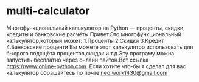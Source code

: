 # multi-calculator
Многофункциональный калькулятор на Python — проценты, скидки, кредиты и банковские расчёты
Привет.Это многофункциональный калькулятор,который может:
1.Проценты
2.Скидки
3.Кредит
4.Банковские проценти
Вы можете этот калькулятор использовать для бысрого подсщёта процентов,скидок и т.д.Эту програму можна запустить бесплатно через онлайн пайтон.Вот ссылка https://www.online-python.com. Если хотите что-бы я сделал для вас калькулятор обращайтесь по почте neo.work1430@gmail.com
